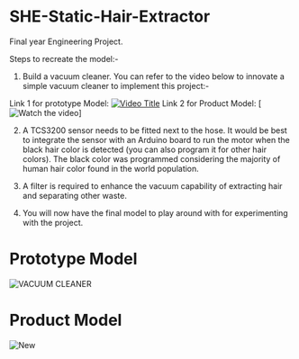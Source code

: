 # SHE-Static-Hair-Extractor

Final year Engineering Project.

Steps to recreate the model:-

1. Build a vacuum cleaner. You can refer to the video below to innovate a simple vacuum cleaner to implement this project:-

Link 1 for prototype Model: 
[![Video Title](https://img.youtube.com/vi/3g7W8sgWzhU&t=11s/0.jpg)](https://www.youtube.com/watch?v=3g7W8sgWzhU&t=11s)
Link 2 for Product Model: 
[![Watch the video](https://youtu.be/3g7W8sgWzhU?si=5so6O2VV_H5sROzf)]

2. A TCS3200 sensor needs to be fitted next to the hose. It would be best to integrate the sensor with an Arduino board to run the motor when the black hair color is detected (you can also program it for other hair colors). The black color was programmed considering the majority of human hair color found in the world population.

3. A filter is required to enhance the vacuum capability of extracting hair and separating other waste.

4. You will now have the final model to play around with for experimenting with the project.

# Prototype Model
![VACUUM CLEANER](https://github.com/MustaqAhamed/SHE-Static-Hair-Extractor/assets/44725818/5f4d2d14-3b23-4436-9a76-0cbda9f416c1)

# Product Model

![New](https://github.com/MustaqAhamed/SHE-Static-Hair-Extractor/assets/44725818/5def4e12-e1d4-4d26-8b1b-6a9fa314c64b)
